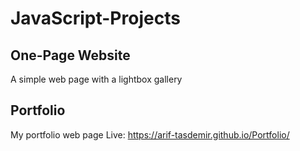 # JavaScript-Projects

## One-Page Website
A simple web page with a lightbox gallery

## Portfolio
My portfolio web page
Live: https://arif-tasdemir.github.io/Portfolio/
